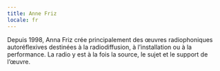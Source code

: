 ```yaml
---
title: Anne Friz
locale: fr
---
```


Depuis 1998, Anna Friz crée principalement des œuvres radiophoniques autoréflexives destinées à la radiodiffusion, à l’installation ou à la performance. La radio y est à la fois la source, le sujet et le support de l’œuvre.
